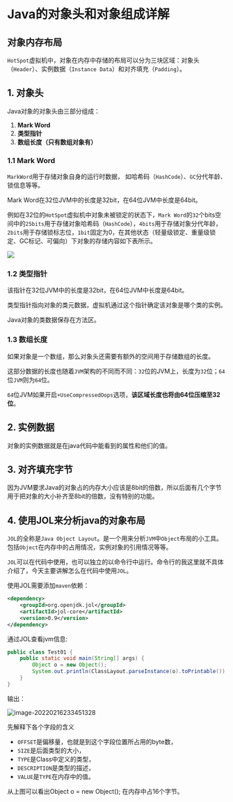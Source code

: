 # Java的对象头和对象组成详解

## 对象内存布局

`HotSpot`虚拟机中，对象在内存中存储的布局可以分为三块区域：对象头（`Header`）、实例数据（`Instance Data`）和对齐填充（`Padding`）。

## 1. 对象头

Java对象的对象头由三部分组成：

1. **Mark Word**
2. **类型指针**
3. **数组长度（只有数组对象有）**

### 1.1 Mark Word

`MarkWord`用于存储对象自身的运行时数据， 如哈希码（`HashCode`）、`GC`分代年龄、锁信息等等。

Mark Word在32位JVM中的长度是32bit，在64位JVM中长度是64bit。

例如在32位的`HotSpot`虚拟机中对象未被锁定的状态下，`Mark Word`的`32`个bits空间中的`25bits`用于存储对象哈希码（`HashCode`），`4bits`用于存储对象分代年龄，`2bits`用于存储锁标志位，`1bit`固定为0，在其他状态（轻量级锁定、重量级锁定、GC标记、可偏向）下对象的存储内容如下表所示。

![](./images/markword内容.png)

### 1.2 类型指针

该指针在32位JVM中的长度是32bit，在64位JVM中长度是64bit。

类型指针指向对象的类元数据，虚拟机通过这个指针确定该对象是哪个类的实例。

Java对象的类数据保存在方法区。

### 1.3 数组长度

如果对象是一个数组，那么对象头还需要有额外的空间用于存储数组的长度。

这部分数据的长度也随着`JVM`架构的不同而不同：`32`位的JVM上，长度为`32`位；`64`位`JVM`则为`64`位。

`64`位JVM如果开启`+UseCompressedOops`选项，**该区域长度也将由64位压缩至32位**。

## 2. 实例数据

对象的实例数据就是在java代码中能看到的属性和他们的值。

## 3. 对齐填充字节

因为JVM要求Java的对象占的内存大小应该是8bit的倍数，所以后面有几个字节用于把对象的大小补齐至8bit的倍数，没有特别的功能。

 ## 4. 使用JOL来分析java的对象布局

`JOL`的全称是`Java Object Layout`。是一个用来分析`JVM`中`Object`布局的小工具。包括`Object`在内存中的占用情况，实例对象的引用情况等等。

`JOL`可以在代码中使用，也可以独立的以命令行中运行。命令行的我这里就不具体介绍了，今天主要讲解怎么在代码中使用`JOL`。

使用JOL需要添加`maven`依赖：

```xml
<dependency>
    <groupId>org.openjdk.jol</groupId>
    <artifactId>jol-core</artifactId>
    <version>0.9</version>
</dependency>
```

通过JOL查看jvm信息:

```java
public class Test01 {
    public static void main(String[] args) {
        Object o = new Object();
        System.out.println(ClassLayout.parseInstance(o).toPrintable());
    }
}
```

输出：

![image-20220216233451328](./images/jol查看对象.png)

先解释下各个字段的含义

- `OFFSET`是偏移量，也就是到这个字段位置所占用的byte数，
- `SIZE`是后面类型的大小，
- `TYPE`是Class中定义的类型，
- `DESCRIPTION`是类型的描述，
- `VALUE`是`TYPE`在内存中的值。

从上图可以看出Object o = new Object(); 在内存中占16个字节。
